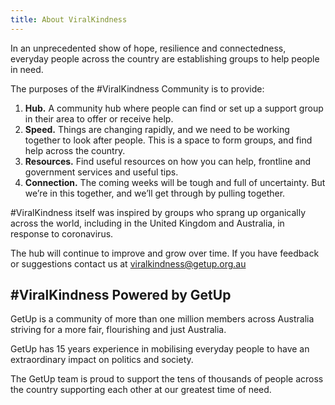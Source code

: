 ```yaml
---
title: About ViralKindness
---
```


In an unprecedented show of hope, resilience and connectedness, everyday people across the country are establishing groups to help people in need.

The purposes of the #ViralKindness Community is to provide:

1. **Hub.** A community hub where people can find or set up a support group in their area to offer or receive help.
2. **Speed.** Things are changing rapidly, and we need to be working together to look after people. This is a space to form groups, and find help across the country.
3. **Resources.** Find useful resources on how you can help, frontline and government services and useful tips.
4. **Connection.** The coming weeks will be tough and full of uncertainty. But we’re in this together, and we’ll get through by pulling together.

#ViralKindness itself was inspired by groups who sprang up organically across the world, including in the United Kingdom and Australia, in response to coronavirus.

The hub will continue to improve and grow over time. If you have feedback or suggestions contact us at <a href='mailto:viralkindness@getup.org.au'>viralkindness@getup.org.au</a>

## #ViralKindness Powered by GetUp

GetUp is a community of more than one million members across Australia striving for a more fair, flourishing and just Australia.

GetUp has 15 years experience in mobilising everyday people to have an extraordinary impact on politics and society.

The GetUp team is proud to support the tens of thousands of people across the country supporting each other at our greatest time of need.
